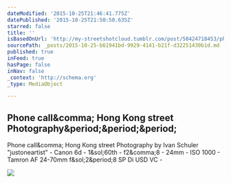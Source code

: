 ```yaml
---
dateModified: '2015-10-25T21:46:41.775Z'
datePublished: '2015-10-25T21:50:50.635Z'
starred: false
title: ''
isBasedOnUrl: 'http://my-streetshotcloud.tumblr.com/post/50424718453/phone-call-hong-kong-street-photography-by-ivan'
sourcePath: _posts/2015-10-25-b61941bd-9929-4141-b21f-d32251430b1d.md
published: true
inFeed: true
hasPage: false
inNav: false
_context: 'http://schema.org'
_type: MediaObject

---
```

<article style=""><h1>Phone call&amp;comma; Hong Kong street Photography&amp;period;&amp;period;&amp;period;</h1><p>Phone call&amp;comma; Hong Kong street Photography by Ivan Schuler "justoneartist" - Canon 6d - 1&amp;sol;60th - f2&amp;comma;8 - 24mm - ISO 1000 - Tamron AF 24-70mm f&amp;sol;2&amp;period;8 SP Di USD VC -</p><img src="http://36.media.tumblr.com/03f02fd874384e98105d80a459179c0a/tumblr_mmsperjhrM1rzlmeco1_500.jpg" /></article>